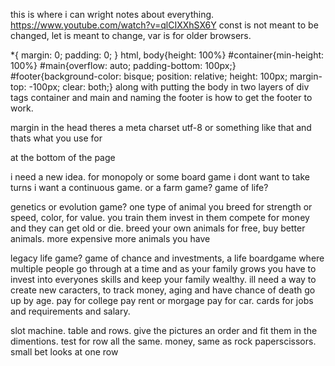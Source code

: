 this is where i can wright notes about everything.
https://www.youtube.com/watch?v=qlCIXXhSX6Y
const is not meant to be changed, let is meant to change, var is for older browsers.

*{
    margin: 0;
    padding: 0;
}
html, body{height: 100%}
#container{min-height: 100%}
#main{overflow: auto;
padding-bottom: 100px;}
#footer{background-color: bisque;
position: relative; height: 100px; margin-top: -100px; clear: both;}
along with putting the body in two layers of div tags container and main and naming the footer is how to get the footer to work. 

margin
in the head theres a meta charset utf-8 or something like that and thats what you use for
<script src="rockpaperscissors.js" charset="UTF-8"></script>
at the bottom of the page

i need a new idea.
for monopoly or some board game i dont want to take turns i want a continuous game.
or a farm game? game of life? 

genetics or evolution game? one type of animal you breed for strength or speed, color, for value. you train them invest in them compete for money and they can get old or die. breed your own animals for free, buy better animals. more expensive more animals you have 

legacy life game? game of chance and investments, a life boardgame where multiple people go through at a time and as your family grows you have to invest into everyones skills and keep your family wealthy. ill need a way to create new caracters, to track money, aging and have chance of death go up by age. pay for college pay rent or morgage pay for car. cards for jobs and requirements and salary.

slot machine. table and rows. give the pictures an order and fit them in the dimentions. test for row all the same. money, same as rock paperscissors. small bet looks at one row 
